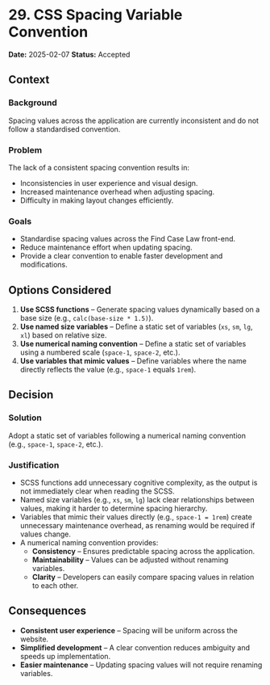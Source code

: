 # 29. CSS Spacing Variable Convention

**Date:** 2025-02-07
**Status:** Accepted

## Context

### Background

Spacing values across the application are currently inconsistent and do not follow a standardised convention.

### Problem

The lack of a consistent spacing convention results in:

- Inconsistencies in user experience and visual design.
- Increased maintenance overhead when adjusting spacing.
- Difficulty in making layout changes efficiently.

### Goals

- Standardise spacing values across the Find Case Law front-end.
- Reduce maintenance effort when updating spacing.
- Provide a clear convention to enable faster development and modifications.

## Options Considered

1. **Use SCSS functions** – Generate spacing values dynamically based on a base size (e.g., `calc(base-size * 1.5)`).
2. **Use named size variables** – Define a static set of variables (`xs`, `sm`, `lg`, `xl`) based on relative size.
3. **Use numerical naming convention** – Define a static set of variables using a numbered scale (`space-1`, `space-2`, etc.).
4. **Use variables that mimic values** – Define variables where the name directly reflects the value (e.g., `space-1` equals `1rem`).

## Decision

### Solution

Adopt a static set of variables following a numerical naming convention (e.g., `space-1`, `space-2`, etc.).

### Justification

- SCSS functions add unnecessary cognitive complexity, as the output is not immediately clear when reading the SCSS.
- Named size variables (e.g., `xs`, `sm`, `lg`) lack clear relationships between values, making it harder to determine spacing hierarchy.
- Variables that mimic their values directly (e.g., `space-1 = 1rem`) create unnecessary maintenance overhead, as renaming would be required if values change.
- A numerical naming convention provides:
  - **Consistency** – Ensures predictable spacing across the application.
  - **Maintainability** – Values can be adjusted without renaming variables.
  - **Clarity** – Developers can easily compare spacing values in relation to each other.

## Consequences

- **Consistent user experience** – Spacing will be uniform across the website.
- **Simplified development** – A clear convention reduces ambiguity and speeds up implementation.
- **Easier maintenance** – Updating spacing values will not require renaming variables.
